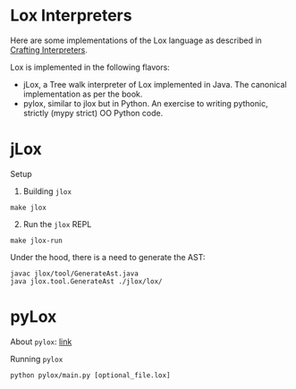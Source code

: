 # Lox Interpreters

Here are some implementations of the Lox language as described in [Crafting Interpreters](https://craftinginterpreters.com/).

Lox is implemented in the following flavors:
- jLox, a Tree walk interpreter of Lox implemented in Java. The canonical implementation as per the book.
- pylox, similar to jlox but in Python. An exercise to writing pythonic, strictly (mypy strict) OO Python code. 

# jLox
Setup
1. Building `jlox`
```
make jlox
```
2. Run the `jlox` REPL
```
make jlox-run
```

Under the hood, there is a need to generate the AST:
```
javac jlox/tool/GenerateAst.java
java jlox.tool.GenerateAst ./jlox/lox/
```

# pyLox

About `pylox`: [link](pylox/README.md)

Running `pylox`
```
python pylox/main.py [optional_file.lox]
```


